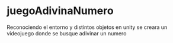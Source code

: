 # juegoAdivinaNumero
Reconociendo el entorno y distintos objetos en unity se creara un videojuego donde se busque adivinar un numero
